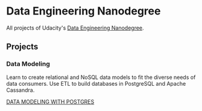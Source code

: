 # Data Engineering Nanodegree
All projects of Udacity's [Data Engineering Nanodegree](https://www.udacity.com/course/data-engineer-nanodegree--nd027). 

## Projects

### Data Modeling
Learn to create relational and NoSQL data models to fit the diverse needs of data consumers. Use ETL to build databases in PostgreSQL and Apache Cassandra.

[DATA MODELING WITH POSTGRES](https://github.com/manuel-lang/Udacity-Data-Engineering-Nanodegree/tree/master/Data%20Modeling%20with%20Postgres)
